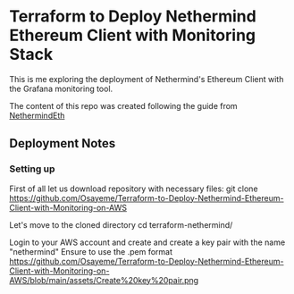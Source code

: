 # Terraform to Deploy Nethermind Ethereum Client with Monitoring Stack

This is me exploring the deployment of Nethermind's Ethereum Client with the Grafana monitoring tool.

The content of this repo was created following the guide from [NethermindEth](https://docs.nethermind.io/nethermind/guides-and-helpers/deploy-nethermind-with-monitoring-stack)

## Deployment Notes
### Setting up
First of all let us download repository with necessary files:
  git clone https://github.com/Osayeme/Terraform-to-Deploy-Nethermind-Ethereum-Client-with-Monitoring-on-AWS

Let's move to the cloned directory
  cd terraform-nethermind/

Login to your AWS account and create and create a key pair with the name "nethermind" Ensure to use the .pem format
https://github.com/Osayeme/Terraform-to-Deploy-Nethermind-Ethereum-Client-with-Monitoring-on-AWS/blob/main/assets/Create%20key%20pair.png
